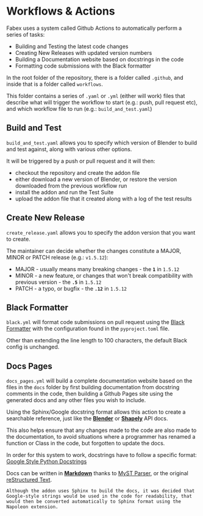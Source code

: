 # Workflows & Actions

Fabex uses a system called Github Actions to automatically perform a series of tasks:

- Building and Testing the latest code changes
- Creating New Releases with updated version numbers
- Building a Documentation website based on docstrings in the code
- Formatting code submissions with the Black formatter

In the root folder of the repository, there is a folder called `.github`, and inside that is a folder called `workflows`.

This folder contains a series of `.yaml` or `.yml` (either will work) files that describe what will trigger the workflow to start (e.g.: push, pull request etc), and which workflow file to run (e.g.: `build_and_test.yaml`)

## Build and Test

`build_and_test.yaml` allows you to specify which version of Blender to build and test against, along with various other options.

It will be triggered by a push or pull request and it will then:

- checkout the repository and create the addon file
- either download a new version of Blender, or restore the version downloaded from the previous workflow run
- install the addon and run the Test Suite
- upload the addon file that it created along with a log of the test results

## Create New Release

`create_release.yaml` allows you to specify the addon version that you want to create.

The maintainer can decide whether the changes constitute a MAJOR, MINOR or PATCH release (e.g.: `v1.5.12`):

- MAJOR - usually means many breaking changes - the **`1`** in `1.5.12`
- MINOR - a new feature, or changes that won't break compatibility with previous version - the **`.5`** in `1.5.12`
- PATCH - a typo, or bugfix - the **`.12`** in `1.5.12`

## Black Formatter

`black.yml` will format code submissions on pull request using the [Black Formatter](https://black.readthedocs.io/en/stable/index.html) with the configuration found in the `pyproject.toml` file.

Other than extending the line length to 100 characters, the default Black config is unchanged.

## Docs Pages

`docs_pages.yml` will build a complete documentation website based on the files in the `docs` folder by first building documentation from docstring comments in the code, then building a Github Pages site using the generated docs and any other files you wish to include.

Using the Sphinx/Google docstring format allows this action to create a searchable reference, just like the [**Blender**](https://docs.blender.org/api/current/index.html) or [**Shapely**](https://shapely.readthedocs.io/en/stable/index.html) API docs.

This also helps ensure that any changes made to the code are also made to the documentation, to avoid situations where a programmer has renamed a function or Class in the code, but forgotten to update the docs.

In order for this system to work, docstrings have to follow a specific format: [Google Style Python Docstrings](https://sphinxcontrib-napoleon.readthedocs.io/en/latest/example_google.html)

Docs can be written in [**Markdown**](https://www.markdownguide.org/) thanks to [MyST Parser](https://myst-parser.readthedocs.io/en/latest/), or the original [reStructured Text](https://docutils.sourceforge.io/rst.html).

```{note}
Although the addon uses Sphinx to build the docs, it was decided that Google-style strings would be used in the code for readability, that would then be converted automatically to Sphinx format using the Napoleon extension.
```
